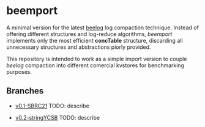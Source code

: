 # beemport
A minimal version for the latest [beelog](https://github.com/Lz-Gustavo/beelog) log compaction technique. Instead of offering different structures and log-reduce algorithms, *beemport* implements only the most efficient **concTable** structure, discarding all unnecessary structures and abstractions piorly provided.

This repository is intended to work as a simple import version to couple *beelog* compaction into different comercial kvstores for benchmarking purposes.

## Branches
* [v0.1-SBRC21](https://github.com/Lz-Gustavo/beemport/tree/v0.1-SBRC21) TODO: describe

* [v0.2-stringYCSB](https://github.com/Lz-Gustavo/beemport/tree/v0.2-stringYCSB) TODO: describe

